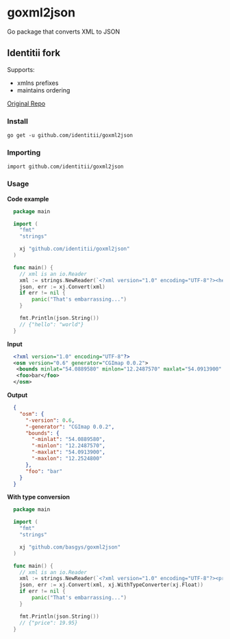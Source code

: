 # goxml2json 

Go package that converts XML to JSON

## Identitii fork

Supports:
 - xmlns prefixes
 - maintains ordering

 [Original Repo](https://github.com/basgys/goxml2json)

### Install

    go get -u github.com/identitii/goxml2json

### Importing

    import github.com/identitii/goxml2json

### Usage

**Code example**

```go
  package main

  import (
  	"fmt"
  	"strings"

  	xj "github.com/identitii/goxml2json"
  )

  func main() {
  	// xml is an io.Reader
  	xml := strings.NewReader(`<?xml version="1.0" encoding="UTF-8"?><hello>world</hello>`)
  	json, err := xj.Convert(xml)
  	if err != nil {
  		panic("That's embarrassing...")
  	}

  	fmt.Println(json.String())
  	// {"hello": "world"}
  }

```

**Input**

```xml
  <?xml version="1.0" encoding="UTF-8"?>
  <osm version="0.6" generator="CGImap 0.0.2">
   <bounds minlat="54.0889580" minlon="12.2487570" maxlat="54.0913900" maxlon="12.2524800"/>
   <foo>bar</foo>
  </osm>
```

**Output**

```json
  {
    "osm": {
      "-version": 0.6,
      "-generator": "CGImap 0.0.2",
      "bounds": {
        "-minlat": "54.0889580",
        "-minlon": "12.2487570",
        "-maxlat": "54.0913900",
        "-maxlon": "12.2524800"
      },
      "foo": "bar"
    }
  }
```

**With type conversion**

```go
  package main

  import (
  	"fmt"
  	"strings"

  	xj "github.com/basgys/goxml2json"
  )

  func main() {
  	// xml is an io.Reader
  	xml := strings.NewReader(`<?xml version="1.0" encoding="UTF-8"?><price>19.95</price>`)
  	json, err := xj.Convert(xml, xj.WithTypeConverter(xj.Float))
  	if err != nil {
  		panic("That's embarrassing...")
  	}

  	fmt.Println(json.String())
  	// {"price": 19.95}
  }
```